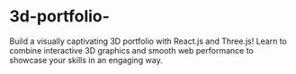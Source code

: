 # 3d-portfolio-
Build a visually captivating 3D portfolio with React.js and Three.js! Learn to combine interactive 3D graphics and smooth web performance to showcase your skills in an engaging way.
